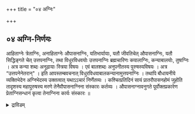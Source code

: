 +++
title = "०४ अग्निः"

+++

## ०४ अग्नि-निर्णयः

आहिताग्नेः त्रेताग्निः, अनाहिताग्नेः औपासनाग्निः, यतिभार्यायाः, यतौ जीवतिचेत् औपासनाग्निः, यतौ सिद्धिङ्गते चेत् उत्तपनाग्निः, तथा विधुरविधवयोः उत्तपनाग्निः ब्रह्मचारिणः कपालाग्निः, कन्याबालयोः, तुषाग्निः । अत्र कन्या शब्दः अनूढायाः स्त्रिया विषयः । एवं बालशब्दः अनुपनीतस्य पुरुषस्यविषयः । अत्र “उत्तपनेनेतरान्" । इति आपस्तम्बवचनात् विधुरविधवाबालकन्यानामुत्तपनाग्निः । तथापि बौधायनीये व्यक्तिभेदेन अग्निभेदस्य उक्तत्वात् यथाऽऽचारं निर्णेतव्यः । कश्चित्प्रतिदिनं सायं प्रातरौपासनहोमं जुहोति तादृशस्य महापुरुषस्य मरणे तेनैवौपासनाग्निना संस्कारः कर्तव्यः । औपासनाग्नावनुगते पूर्वोक्तप्रकारेण प्रेताग्निसन्धानं कृत्वा तेनाग्निना कार्यः संस्कारः ॥

<details><summary>द्राविडम्</summary>

### 4 அக்நி நிர்ணயம்

ஆஹிதாக்னியை த்ரேதாக்னியினாலும், ஜீவித்திருக்கும் யதியினுடைய பார்யை, ஜீவித்திருக்கும் புருஷனுடைய பார்யை, பார்யை ஜீவித்திருக்கும் இவர்களை ஔபாஸனாக்னியினாலும், விதுரன் (மனைவியை இழந்தவன்), விதவை, ஸித்தி அடைந்த யதியின் பார்யை இவர்களை உத்தபனாக்னியினாலும் பிரம்மச்சாரியை கபாலாக்னியினாலும், விவாஹமாகாத கன்யை, உபநயனமாகாத பாலன் இவர்களை துஷாக்னியினாலும் ஸம்ஸ்காரம் செய்ய வேண்டும். கணவன்

ஒரு மஹா புருஷன் பிரதி தினமும் இரு வேளைகளிலும் ஔபாஸனம் செய்து அக்நியை தாரணம் செய்து

13

கொண்டிருக்கும்போது இருவரில் (6) ஒருவர்

இறந்தாலும் அவர்களுடைய ஔபாஸனாக்னியைக் கொண்டே அவர்களுடைய ஸம்ஸ்காரத்தைச் செய்ய வேண்டும்.

ஔபாஸனாக்னி அணைந்திருந்தாலும் ஔபாஸனம் விடப்பட்டிருந்தாலும் முதலில் சொன்ன ப்ரேதாக்நி ஸந்தானம் செய்து கர்மாவைத் தொடங்க வேண்டும்.

<details>

## ०५ उत्तपनाग्नि-सन्धानम्

प्रणम्य प्राचीनावीती, 

<div class="js_include" includetitle="false" newlevelforh1="5" unfilled url="/vedAH_yajuH/taittirIyam/sUtram/ApastambaH/gRhyam/paddhatiH/shrIvaiShNavaH/mantrAdi/asheShe_pariShat_svIkRtya.md">
<details open><summary><h5>अशेषे हे परिषत् ...{Loading}...</h5></summary>

> स्वामिनः!  
अशेषे हे परिषत्  
भवत्-पादमूले मया समर्पिताम् इमां सौवर्णीं यत्-किञ्चिद्-दक्षिणां  
यथोक्तदक्षिणामिव स्वीकृत्य  

</details>
</div>  

> गोत्रस्य शर्मणः ममपितुः प्रेतस्य (गोत्राया ... नाम्न्याया मम मातुः प्रेतायाः) पैतृमेधिकसंस्कारार्थं उत्तपनाग्निसन्धानं कर्तुं योग्यतासिद्धिमनुगृहाण । उपवीती प्राणानायम्य । प्राचीनावीती । गोत्रस्य शर्मणः ममपितुः प्रेतस्य पैतृमेधिकसंस्कारार्थं उत्तपनाग्निसन्धानं करिष्ये ॥ 

दर्भेष्वग्निं समारोप्य पुनर्दर्भेषु संस्थितः ।  
पुनर्मुष्ट्यन्तरारूढो वह्निरुत्तपनाह्वयः ॥ 

इत्युक्तप्रकारेण मुष्टित्रय दहनात्सम्पादितोऽग्निः उत्तपनाग्निः । तमग्निमुत्पाद्य स्थण्डिलकल्पनादि प्रेताग्निसन्धानवत् दर्वी संस्कारान्तं कृत्वा, अप्रदक्षिणं परिषिच्य द्वादशगृहीतेनाज्येन जुहोति 

> अयाश्च, अ॒ग्नेऽसि, अ॒न॒भि॒ शस्तीश्चॅ, स॒त्यमॅत्वं, अया असि । अयसा, मनॅसा, धृतः, अ॒यसा॑, हव्यमूहिषे, अयानॅः, धेहि भेषजं स्वाहा॑ । (अग्नये अयसे, इदन्नमम) । 
[[TODO: परिष्कार्यम्]]

प्रत्येकं चतुर्गृहीतेन पुरुषसूक्तेन जुहोति । सर्वत्र पुरुषाय नारायणाय इदन्नमम इति उद्देश्यत्यागः ॥ 

> सहस्रं शीर्षा, पुरुषः । सहस्राक्षः, स॒हस्रपात् । सभूमिं, वि॒श्वतो॑ वृ॒त्वा । अत्यतिष्ठत्, द॒शाङ्गुलं स्वाहा॑ । पुरु॑षए॒वेदं, सर्व॑म् । यद्भूतं, यच्च॒ भव्य॑म् । उ॒तामृ॒त॒त्वस्य, ईशॉनः । यदन्नेन, अति॒रोहॅति॒स्वाहा॑ । ए॒तावॉनस्य, म॒हि॒मा । अतो ज्यायाँश्च, पूरु॑षः । पार्दोऽस्य, विश्वभूतानि । त्रि॒पादस्य, अ॒मृते॑न्दि॒वि स्वाहा॑ । त्रि॒पादूर्ध्वः, उदैत्पुरु॑षः । पादो॑ऽस्य, इहाभॅवात्, पुनॅः । ततो विष्वॅङ्, व्यॅक्रामत्, साशनानशने, अभि-स्वाहा॑ । तस्मा॑त् वि॒राट्, अ॒जा॒यत । वि॒राजॅः, अधिं, पूरुषः । सजातः, अत्यॅरिच्यत । प॒श्चात्, भूमिं, अथो॑ पु॒रः स्वाहा॑ ।
[[TODO: परिष्कार्यम्]]

> यत्पुरु॑षेण, ह॒विषा॑ । दे॒वाः, यज्ञं, अलॅन्वत । वसन्तो अस्य, आ॒सी॒दाज्यं॑ । ग्रीष्मः, इ॒ध्मः श॒रद्ध॒विः स्वाहा॑ । स॒प्तास्यॉसन्, प॒रि॒धयॅः । त्रिस्स॒प्त, स॒मिधः, कृ॒ताः । दे॒वायत्, य॒ज्ञं, त॒न्वा॒नाः । अबॅध्नन्, पुरुँषं, प॒शुं-स्वाहा॑ । तं य॒ज्ञं, बर्हिषि, प्रौक्षन् । पुरुषं, जातं, अग्रतः । तेन दे॒वाः, अयजन्त । साध्याः, ऋषयश्चये स्वाहा,
[[TODO: परिष्कार्यम्]]

> तस्मा॑त्, य॒ज्ञात्, सर्वहुतः । सम्भृतं, पृ॒षदाज्यं । प॒शूँस्तान्, चक्रे, वायव्या॑न् । ग्राम्याश्च ये स्वाहा॑ । तस्मा॑द्य॒ज्ञात्, सर्वहुतः । ऋच॒स्सामॉनि, जज्ञिरे । छन्दँसि, जज्ञिरे, तस्मा॑त् । यतु॒ स्तस्मा॑त् अजायत स्वाहा॑ । तस्माददश्वाः, अजायन्त । ये केचॅ, उभयादतः । गॉवोह, ज॒ज्ञिरे॒ तस्मा॑त् । तस्मा॑त् जाताः अ॒जा॒वयः॒ स्वाहा॑ । यत्पुरु॑षं, व्यॅदधुः । क॒ति॒धा, व्यॅकल्पयन् । मुखं किमॅस्य, कौबाहू । कावूरू, पादावुच्येते॒ स्वाहा॑ ।
[[TODO: परिष्कार्यम्]]

> ब्राह्मणो॑ऽस्य, मुखमासीत् । बाहू, राजन्यःकृतः । ऊरू, तदस्य, यद्वैश्यॅः । प॒द्भयां, शूद्रः, अ॒जा॑य॒त॒ स्वाहा॑ । च॒न्द्रमा॑ः, मनॅसः, जा॒तः । चक्षोः सूर्यः, अ॒जा॒य॒त । मुखा॑त्, इन्द्र॒श्च, अ॒ग्निश् । प्रा॒णात्, वायुः, अ॒जा॒य॒त॒ स्वाहा॑ । नाभ्याः, आ॒सी॒त्, अ॒न्तरि॑क्षम् । शीर्ष्णः, द्यौः, समवर्तत । प॒द्भ्यां, भूमिः, दिशॅः, श्रोत्रा॑त् । तथॉलो॒कान्, अ॒क॒ल्प॒य॒न् स्वाहा॑ वेदा॒हं, ए॒तं, पुरु॑षं, म॒हान्त॑म् । आ॒दि॒त्यवॅर्णं, तस॒स्तु, पारे । सर्वाणि, रूपाणि, विचित्य, धीरॅः । नामॉनि कृत्वा, अभिवदन्, यदास्ते॑ स्वाहा॑ धाता, पु॒रस्ता॑त्, यमुॅदाज॒हार । श॒क्रः, प्रवि॒द्वान्, प्रदिशः, चतॅस्रः । तमे॒वं, वि॒द्वान्, अ॒मृत इ॒ह, भवति॒ । नान्यः पन्थाः, अयॅनाय, वि॒द्य॒ते, स्वाहा॑ य॒ज्ञेन, यज्ञं, अयजन्त, देवाः । तानिँ, धर्माणि, प्रथमानि, आसन् । तेहनाकं, महिमानः, सचन्ते । यत्र पूर्वे, साध्याः, सन्ति, देवाः, स्वाहा॑,
[[TODO: परिष्कार्यम्]]

(पुरुषाय नारायणाय इदन्नमम) अयमुद्देश्यत्यागः प्रतिस्वाहाकारं वक्तव्यः इति पूर्वमेवोक्तम् ॥

अथवा चतुर्गृहीतं गृहीत्वा पुरुषसूक्तं समग्रमुक्त्त्वा अन्ते "सन्तिदे॒वास्स्वाहा॑" इत्येकामाहुतिं वा जुहुयात् ॥ अनाज्ञातादित्रयं, भूरादिचतुष्टयञ्चहुत्वाऽप्रदक्षिणं परिषिञ्चेत् । अनेनाग्निनासंस्कुर्यात् ॥

<details><summary>द्राविडम्</summary>

### 5 உத்தபனாக்னி ஸந்தானம்

அனுஜ்ஞை, ஸங்கல்ப்பம். மூன்று “தர்ப்ப முடிச்சு” தயார் செய்து கொண்டு, முதல் முடிச்சில் அக்நியை ஸம்பாதித்து, அதன் வழியாக இரண்டாவது முடிச்சில் அக்நியைக் கொளுத்தி, முதலாவதை விட்டு விட்டு இரண்டாவதிலிருந்து மூன்றாவதில் அக்நியைச் சம்பாதித்து இரண்டாவதையும் கீழே போட்டு விட்டு, மூன்றாவதை விருத்தி செய்து அதில் கீழே சொல்லப்படும் ஹோமங்களைச் செய்தால் "உத்தபனாக்னி" எனப்படும். அக்நி ப்ரதிஷ்டை, தர்வீ ஸம்ஸ்காராந்தம் செய்து அப்ரதக்ஷிண பரிஷேசனம், 12 தடவை எடுக்கப்பட்ட நெய்யை "அயாச்ச" என்கிற மந்திரத்தினால் ஹோமம் செய்து புருஷ ஸூக்தத்தினால் நான்கு-நான்கு தடவை எடுக்கப்பட்ட நெய்யைக் கொண்டு ஒவ்வொரு மந்திரத்தினாலும் (நான்கு-நான்கு வாக்யத்தினாலும்)
ஹோமம் செய்ய வேண்டும். அதற்கு முடியாதவர்கள் நான்கு தடவை மட்டும் நெய்யை எடுத்துக் கொண்டு புருஷ ஸூக்தம் முழுவதையும் சொல்லி, ஒரே ஆஹுதியாகச் செய்யலாம். அநாஜ்ஞாத த்ரயம், வ்யாஹ்ருதி சதுஷ்டயம், பூர்ணாஹுதி இதுதான் உத்தபனாக்னி. இதைக் கொண்டு ஸம்ஸ்காரம் செய்ய வேண்டியர்களுக்குச் செய்யலாம்.

<details>

## ०६ कपालाग्नि-सन्धानम्

> गोत्रस्य शर्मणः अस्य पैतृमेधिकसंस्कारार्थं कपालाग्निमुत्पादयितुं - कपालाग्निमुत्पादयिष्ये । 

मृच्छारावं अग्नौ निष्टप्य तस्मिन्करीष शकलान् क्षिप्त्वकरिषो यदाज्वलति तदा गोमयशुष्कान् करीषेषु प्रक्षिप्य अग्निं वृद्धीकृत्य तस्मिन्नन्नौ उत्तपनाग्निसन्धाने विहितान् होमान् हुत्वा तेनाग्निना पैतृमेधिकविधिना ब्रह्मचारिणं दहेत् ॥

<details><summary>द्राविडम्</summary>

### 6 கபாலாக்னி ஸந்தானம்

அனுஜ்ஞை, ஸங்கல்ப்பம். மண் வாணலியை அக்நியில் காய்ச்சி, அதற்குள் கரித் தூளைப் போட்டு அந்தத் தூள் அக்நியாகக் கனிந்தவுடன் அதை விரட்டியில் சேர்த்து, விருத்தி செய்து ஹோமத்தைச் உத்தபனாக்னி ஸந்தானத்தில் சொல்லப்பட்ட செய்தால் அது கபாலாக்னி எனப்படும்.

<details>

## ०७ तुषाग्नि-सन्धानम्

> अमुकस्य, अमुकायावादहनसंस्कारार्थं तुषाग्निमुत्पादयितुं तुषाऽग्निमुत्पादयिष्ये ।

मृच्छरावमग्नौ निष्ठप्य तस्मिन्तुषान्दत्वा शरावोष्णेन तुषा यदा ज्वलेयुः, तमग्निं वृद्धीकृत्य उत्तपनाग्निसन्धानवत् होमं कृत्वा तेनाग्निना तं (तां) संस्कुर्यात् ॥

> कन्याबालौ एकर्चविधिना दहेत् ॥  
सविधिरनुबन्धे लिखिष्यते ॥

<details><summary>द्राविडम्</summary>

### 7 துஷாக்னி ஸந்தானம்

அனுஜ்ஞை, ஸங்கல்ப்பம். மண் வாணலிய்ை அக்நியில் காய்ச்சி, அதற்குள் உமியைச் சேர்த்து, அந்த உமி அக்நியாகக் கனிந்தவுடன் அந்த அக்நியை விரட்டியில் சேர்த்து விருத்தி செய்து, உத்தபனாக்னி-ஸந்தான ஹோமத்தைச் செய்து அந்த அக்நியினால் ஸம்ஸ்காரம் செய்ய வேண்டியவர்களுக்கு உபயோகித்துக் கொள்ள வேண்டும்.

கன்யா பாலர்களை ஏகர்ச்ச விதியினால் தஹநம் செய்ய வேண்டும். அதைப் பிற்பாடு அனுபந்தத்தில் சேர்த்துள்ளோம்.

<details>
